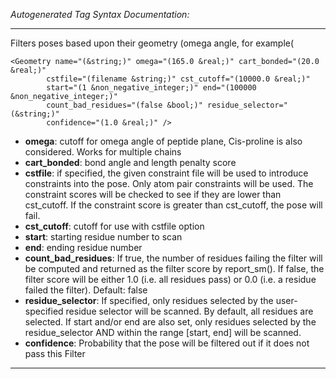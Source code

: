 _Autogenerated Tag Syntax Documentation:_

---
Filters poses based upon their geometry (omega angle, for example(

```
<Geometry name="(&string;)" omega="(165.0 &real;)" cart_bonded="(20.0 &real;)"
        cstfile="(filename &string;)" cst_cutoff="(10000.0 &real;)"
        start="(1 &non_negative_integer;)" end="(100000 &non_negative_integer;)"
        count_bad_residues="(false &bool;)" residue_selector="(&string;)"
        confidence="(1.0 &real;)" />
```

-   **omega**: cutoff for omega angle of peptide plane, Cis-proline is also considered. Works for multiple chains
-   **cart_bonded**: bond angle and length penalty score
-   **cstfile**: if specified, the given constraint file will be used to introduce constraints into the pose. Only atom pair constraints will be used. The constraint scores will be checked to see if they are lower than cst_cutoff. If the constraint score is greater than cst_cutoff, the pose will fail.
-   **cst_cutoff**: cutoff for use with cstfile option
-   **start**: starting residue number to scan
-   **end**: ending residue number
-   **count_bad_residues**: If true, the number of residues failing the filter will be computed and returned as the filter score by report_sm(). If false, the filter score will be either 1.0 (i.e. all residues pass) or 0.0 (i.e. a residue failed the filter). Default: false
-   **residue_selector**: If specified, only residues selected by the user-specified residue selector will be scanned. By default, all residues are selected. If start and/or end are also set, only residues selected by the residue_selector AND within the range [start, end] will be scanned.
-   **confidence**: Probability that the pose will be filtered out if it does not pass this Filter

---
